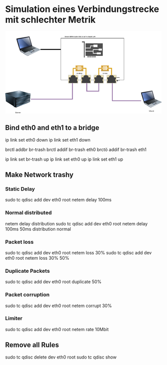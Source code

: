 # Simulation eines Verbindungstrecke mit schlechter Metrik

![Alt text](drawing.png?raw=true "Title")
                
                
## Bind eth0 and eth1 to a bridge
ip link set eth0 down
ip link set eth1 down

brctl addbr br-trash
brctl addif br-trash eth0
brctö addif br-trash eth1

ip link set br-trash up
ip link set eth0 up
ip link set eth1 up

## Make Network trashy
### Static Delay
sudo tc qdisc add dev eth0 root netem delay 100ms

### Normal distributed
netem delay <mean> <standard deviation> distribution <distribution name>
sudo tc qdisc add dev eth0 root netem delay 100ms 50ms distribution normal

### Packet loss
sudo tc qdisc add dev eth0 root netem loss 30%
sudo tc qdisc add dev eth0 root netem loss 30% 50%

### Duplicate Packets
sudo tc qdisc add dev eth0 root duplicate 50%

### Packet corruption
sudo tc qdisc add dev eth0 root netem corrupt 30%

### Limiter
sudo tc qdisc add dev eth0 root netem rate 10Mbit


## Remove all Rules
sudo tc qdisc delete dev eth0 root
sudo tc qdisc show

